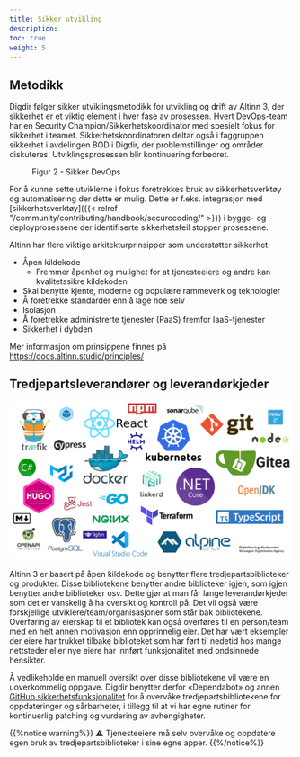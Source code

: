 ```yaml
---
title: Sikker utvikling
description: 
toc: true
weight: 5
---
```


## Metodikk

Digdir følger sikker utviklingsmetodikk for utvikling og drift av Altinn 3, der sikkerhet er et viktig element i hver fase av prosessen.
Hvert DevOps-team har en Security Champion/Sikkerhetskoordinator med spesielt fokus for sikkerhet i teamet.
Sikkerhetskoordinatoren deltar også i faggruppen sikkerhet i avdelingen BOD i Digdir, der problemstillinger og områder diskuteres.
Utviklingsprosessen blir kontinuering forbedret.

<figure>
<object title="Sikker DevOps" data="devops.svg" type="image/svg+xml"></object>
<figcaption>Figur 2 - Sikker DevOps</figcaption>
</figure>

For å kunne sette utviklerne i fokus foretrekkes bruk av sikkerhetsverktøy og automatisering der dette er mulig.
Dette er f.eks. integrasjon med [sikkerhetsverktøy]({{< relref "/community/contributing/handbook/securecoding/" >}}) i
bygge- og deployprosessene der identifiserte sikkerhetsfeil stopper prosessene.

Altinn har flere viktige arkitekturprinsipper som understøtter sikkerhet:

- Åpen kildekode
  - Fremmer åpenhet og mulighet for at tjenesteeiere og andre kan kvalitetssikre kildekoden
- Skal benytte kjente, moderne og populære rammeverk og teknologier
- Å foretrekke standarder enn å lage noe selv
- Isolasjon
- Å foretrekke administrerte tjenester (PaaS) fremfor IaaS-tjenester
- Sikkerhet i dybden

Mer informasjon om prinsippene finnes på https://docs.altinn.studio/principles/

## Tredjepartsleverandører og leverandørkjeder

!["Rammeverk og teknologier"](/technology/tools/tech-map.png "Figur 3 - Rammeverk og teknologier som benyttes i Altinn 3")

Altinn 3 er basert på åpen kildekode og benytter flere tredjepartsbiblioteker og produkter.
Disse bibliotekene benytter andre biblioteker igjen, som igjen benytter andre biblioteker osv.
Dette gjør at man får lange leverandørkjeder som det er vanskelig å ha oversikt og kontroll på.
Det vil også være forskjellige utviklere/team/organisasjoner som står bak bibliotekene.
Overføring av eierskap til et bibliotek kan også overføres til en person/team med en helt annen motivasjon enn opprinnelig eier.
Det har vært eksempler der eiere har trukket tilbake biblioteket som har ført til nedetid hos mange nettsteder
eller nye eiere har innført funksjonalitet med ondsinnede hensikter. 

Å vedlikeholde en manuell oversikt over disse bibliotekene vil være en uoverkommelig oppgave.
Digdir benytter derfor «Dependabot» og annen [GitHub sikkerhetsfunksjonalitet](https://docs.github.com/en/code-security/getting-started/github-security-features)
for å overvåke tredjepartsbibliotekene for oppdateringer og sårbarheter,
i tillegg til at vi har egne rutiner for kontinuerlig patching og vurdering av avhengigheter.

{{%notice warning%}}
⚠ Tjenesteeiere må selv overvåke og oppdatere egen bruk av tredjepartsbiblioteker i sine egne apper.
{{%/notice%}}
